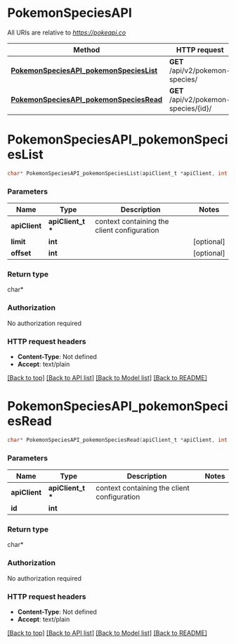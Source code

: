 # PokemonSpeciesAPI

All URIs are relative to *https://pokeapi.co*

Method | HTTP request | Description
------------- | ------------- | -------------
[**PokemonSpeciesAPI_pokemonSpeciesList**](PokemonSpeciesAPI.md#PokemonSpeciesAPI_pokemonSpeciesList) | **GET** /api/v2/pokemon-species/ | 
[**PokemonSpeciesAPI_pokemonSpeciesRead**](PokemonSpeciesAPI.md#PokemonSpeciesAPI_pokemonSpeciesRead) | **GET** /api/v2/pokemon-species/{id}/ | 


# **PokemonSpeciesAPI_pokemonSpeciesList**
```c
char* PokemonSpeciesAPI_pokemonSpeciesList(apiClient_t *apiClient, int limit, int offset);
```

### Parameters
Name | Type | Description  | Notes
------------- | ------------- | ------------- | -------------
**apiClient** | **apiClient_t \*** | context containing the client configuration |
**limit** | **int** |  | [optional] 
**offset** | **int** |  | [optional] 

### Return type

char*



### Authorization

No authorization required

### HTTP request headers

 - **Content-Type**: Not defined
 - **Accept**: text/plain

[[Back to top]](#) [[Back to API list]](../README.md#documentation-for-api-endpoints) [[Back to Model list]](../README.md#documentation-for-models) [[Back to README]](../README.md)

# **PokemonSpeciesAPI_pokemonSpeciesRead**
```c
char* PokemonSpeciesAPI_pokemonSpeciesRead(apiClient_t *apiClient, int id);
```

### Parameters
Name | Type | Description  | Notes
------------- | ------------- | ------------- | -------------
**apiClient** | **apiClient_t \*** | context containing the client configuration |
**id** | **int** |  | 

### Return type

char*



### Authorization

No authorization required

### HTTP request headers

 - **Content-Type**: Not defined
 - **Accept**: text/plain

[[Back to top]](#) [[Back to API list]](../README.md#documentation-for-api-endpoints) [[Back to Model list]](../README.md#documentation-for-models) [[Back to README]](../README.md)

